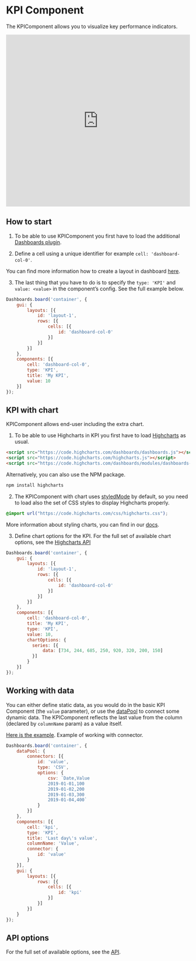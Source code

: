 KPI Component
===

The KPIComponent allows you to visualize key performance indicators.

<iframe style="width: 100%; height: 470px; border: none;" src=https://www.highcharts.com/samples/embed/dashboards/components/component-kpi allow="fullscreen"></iframe>

## How to start
1. To be able to use KPIComponent you first have to load the additional [Dashboards plugin](https://code.highcharts.com/dashboards/modules/dashboards-plugin.js).

2. Define a cell using a unique identifier for example `cell: 'dashboard-col-0'`.

You can find more information how to create a layout in dashboard [here](https://www.highcharts.com/docs/dashboards/your-first-dashboard).

3. The last thing that you have to do is to specify the `type: 'KPI'` and `value: <value>` in the component’s config. See the full example below.

```js
Dashboards.board('container', {
    gui: {
        layouts: [{
            id: 'layout-1',
            rows: [{
                cells: [{
                    id: 'dashboard-col-0'
                }]
            }]
        }]
    },
    components: [{
        cell: 'dashboard-col-0',
        type: 'KPI',
        title: 'My KPI',
        value: 10
    }]
});
```

## KPI with chart
KPIComponent allows end-user including the extra chart.

1. To be able to use Highcharts in KPI you first have to load [Highcharts](https://code.highcharts.com/highcharts.js) as usual.

```html
<script src="https://code.highcharts.com/dashboards/dashboards.js"></script>
<script src="https://code.highcharts.com/highcharts.js"></script>
<script src="https://code.highcharts.com/dashboards/modules/dashboards-plugin.js"></script>
```

Alternatively, you can also use the NPM package.

```bash
npm install highcharts
```

2. The KPIComponent with chart uses [styledMode](https://api.highcharts.com/highcharts/chart.styledMode) by default, so you need to load also the set of CSS styles to display Highcharts properly.
```css
@import url("https://code.highcharts.com/css/highcharts.css");
```
More information about styling charts, you can find in our [docs](https://www.highcharts.com/docs/chart-design-and-style/style-by-css).

3. Define chart options for the KPI.
For the full set of available chart options, see the [Highcharts API](https://api.highcharts.com/highcharts/)

```js
Dashboards.board('container', {
    gui: {
        layouts: [{
            id: 'layout-1',
            rows: [{
                cells: [{
                    id: 'dashboard-col-0'
                }]
            }]
        }]
    },
    components: [{
        cell: 'dashboard-col-0',
        title: 'My KPI',
        type: 'KPI',
        value: 10,
        chartOptions: {
          series: [{
              data: [734, 244, 685, 250, 920, 320, 200, 150]
          }]
        }
    }]
});
```

## Working with data
You can either define static data, as you would do in the basic KPI Component (the `value` parameter), or use the [dataPool](https://www.highcharts.com/docs/dashboards/data-handling) to connect some dynamic data. The KPIComponent reflects the last value from the column (declared by `columnName` param) as a value itself.

[Here is the example](https://www.highcharts.com/samples/embed/dashboards/components/kpi-with-connector).
Example of working with connector.
```js
Dashboards.board('container', {
    dataPool: {
        connectors: [{
            id: 'value',
            type: 'CSV',
            options: {
                csv: `Date,Value
                2019-01-01,100
                2019-01-02,200
                2019-01-03,300
                2019-01-04,400`
            }
        }]
    },
    components: [{
        cell: 'kpi',
        type: 'KPI',
        title: 'Last day\'s value',
        columnName: 'Value',
        connector: {
            id: 'value'
        }
    }],
    gui: {
        layouts: [{
            rows: [{
                cells: [{
                    id: 'kpi'
                }]
            }]
        }]
    }
});
```

## API options
For the full set of available options, see the [API](https://api.highcharts.com/dashboards/#interfaces/Dashboards_Components_KPIComponent.KPIComponent.ComponentOptions).





